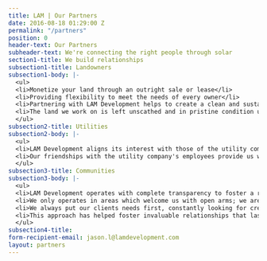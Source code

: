 ```yaml
---
title: LAM | Our Partners
date: 2016-08-18 01:29:00 Z
permalink: "/partners"
position: 0
header-text: Our Partners
subheader-text: We're connecting the right people through solar
section1-title: We build relationships
subsection1-title: Landowners
subsection1-body: |-
  <ul>
  <li>Monetize your land through an outright sale or lease</li>
  <li>Providing flexibility to meet the needs of every owner</li>
  <li>Partnering with LAM Development helps to create a clean and sustainable future for generations to come</li>
  <li>The land we work on is left unscathed and in pristine condition upon departure</li>
  </ul>
subsection2-title: Utilities
subsection2-body: |-
  <ul>
  <li>LAM Development aligns its interest with those of the utility companies in which we operate to ensure an efficient and pleasant relationship throughout the development process
  <li>Our friendships with the utility company's employees provide us with a distinct comparative advantage to that of our competitors
  </ul>
subsection3-title: Communities
subsection3-body: |-
  <ul>
  <li>LAM Development operates with complete transparency to foster a relationship of trust; the crux of our business
  <li>We only operates in areas which welcome us with open arms; we are not looking to crash any parties
  <li>We always put our clients needs first, constantly looking for creative ways to generate value for them
  <li>This approach has helped foster invaluable relationships that last well beyond our business association
  </ul>
subsection4-title: 
form-recipient-email: jason.l@lamdevelopment.com
layout: partners
---
```


